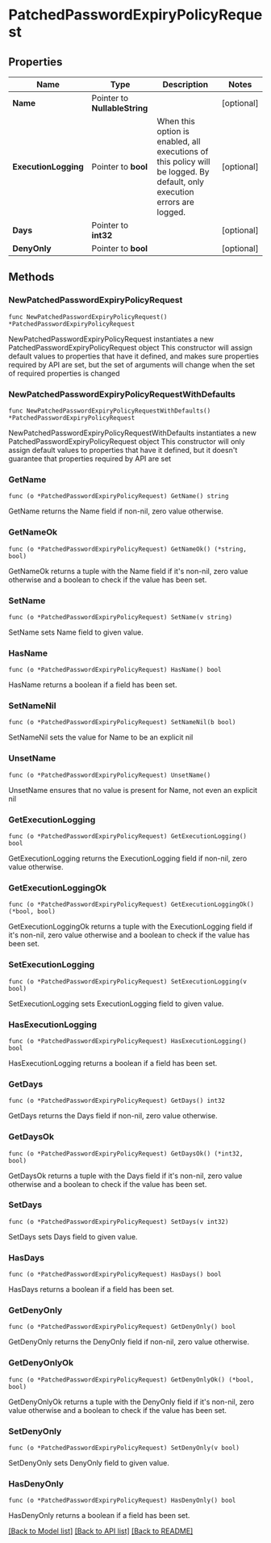 # PatchedPasswordExpiryPolicyRequest

## Properties

Name | Type | Description | Notes
------------ | ------------- | ------------- | -------------
**Name** | Pointer to **NullableString** |  | [optional] 
**ExecutionLogging** | Pointer to **bool** | When this option is enabled, all executions of this policy will be logged. By default, only execution errors are logged. | [optional] 
**Days** | Pointer to **int32** |  | [optional] 
**DenyOnly** | Pointer to **bool** |  | [optional] 

## Methods

### NewPatchedPasswordExpiryPolicyRequest

`func NewPatchedPasswordExpiryPolicyRequest() *PatchedPasswordExpiryPolicyRequest`

NewPatchedPasswordExpiryPolicyRequest instantiates a new PatchedPasswordExpiryPolicyRequest object
This constructor will assign default values to properties that have it defined,
and makes sure properties required by API are set, but the set of arguments
will change when the set of required properties is changed

### NewPatchedPasswordExpiryPolicyRequestWithDefaults

`func NewPatchedPasswordExpiryPolicyRequestWithDefaults() *PatchedPasswordExpiryPolicyRequest`

NewPatchedPasswordExpiryPolicyRequestWithDefaults instantiates a new PatchedPasswordExpiryPolicyRequest object
This constructor will only assign default values to properties that have it defined,
but it doesn't guarantee that properties required by API are set

### GetName

`func (o *PatchedPasswordExpiryPolicyRequest) GetName() string`

GetName returns the Name field if non-nil, zero value otherwise.

### GetNameOk

`func (o *PatchedPasswordExpiryPolicyRequest) GetNameOk() (*string, bool)`

GetNameOk returns a tuple with the Name field if it's non-nil, zero value otherwise
and a boolean to check if the value has been set.

### SetName

`func (o *PatchedPasswordExpiryPolicyRequest) SetName(v string)`

SetName sets Name field to given value.

### HasName

`func (o *PatchedPasswordExpiryPolicyRequest) HasName() bool`

HasName returns a boolean if a field has been set.

### SetNameNil

`func (o *PatchedPasswordExpiryPolicyRequest) SetNameNil(b bool)`

 SetNameNil sets the value for Name to be an explicit nil

### UnsetName
`func (o *PatchedPasswordExpiryPolicyRequest) UnsetName()`

UnsetName ensures that no value is present for Name, not even an explicit nil
### GetExecutionLogging

`func (o *PatchedPasswordExpiryPolicyRequest) GetExecutionLogging() bool`

GetExecutionLogging returns the ExecutionLogging field if non-nil, zero value otherwise.

### GetExecutionLoggingOk

`func (o *PatchedPasswordExpiryPolicyRequest) GetExecutionLoggingOk() (*bool, bool)`

GetExecutionLoggingOk returns a tuple with the ExecutionLogging field if it's non-nil, zero value otherwise
and a boolean to check if the value has been set.

### SetExecutionLogging

`func (o *PatchedPasswordExpiryPolicyRequest) SetExecutionLogging(v bool)`

SetExecutionLogging sets ExecutionLogging field to given value.

### HasExecutionLogging

`func (o *PatchedPasswordExpiryPolicyRequest) HasExecutionLogging() bool`

HasExecutionLogging returns a boolean if a field has been set.

### GetDays

`func (o *PatchedPasswordExpiryPolicyRequest) GetDays() int32`

GetDays returns the Days field if non-nil, zero value otherwise.

### GetDaysOk

`func (o *PatchedPasswordExpiryPolicyRequest) GetDaysOk() (*int32, bool)`

GetDaysOk returns a tuple with the Days field if it's non-nil, zero value otherwise
and a boolean to check if the value has been set.

### SetDays

`func (o *PatchedPasswordExpiryPolicyRequest) SetDays(v int32)`

SetDays sets Days field to given value.

### HasDays

`func (o *PatchedPasswordExpiryPolicyRequest) HasDays() bool`

HasDays returns a boolean if a field has been set.

### GetDenyOnly

`func (o *PatchedPasswordExpiryPolicyRequest) GetDenyOnly() bool`

GetDenyOnly returns the DenyOnly field if non-nil, zero value otherwise.

### GetDenyOnlyOk

`func (o *PatchedPasswordExpiryPolicyRequest) GetDenyOnlyOk() (*bool, bool)`

GetDenyOnlyOk returns a tuple with the DenyOnly field if it's non-nil, zero value otherwise
and a boolean to check if the value has been set.

### SetDenyOnly

`func (o *PatchedPasswordExpiryPolicyRequest) SetDenyOnly(v bool)`

SetDenyOnly sets DenyOnly field to given value.

### HasDenyOnly

`func (o *PatchedPasswordExpiryPolicyRequest) HasDenyOnly() bool`

HasDenyOnly returns a boolean if a field has been set.


[[Back to Model list]](../README.md#documentation-for-models) [[Back to API list]](../README.md#documentation-for-api-endpoints) [[Back to README]](../README.md)



